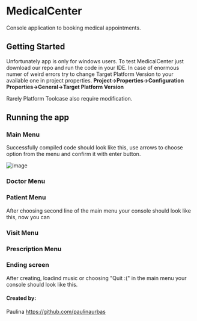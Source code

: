 # MedicalCenter
Console application to booking medical appointments.
## Getting Started 
Unfortunately app is only for windows users.
To test MedicalCenter just download our repo and run the code in your IDE. In case of enormous numer of weird errors try to change Target Platform Version to your available one in project properties.
**Project->Properties->Configuration Properties->General->Target Platform Version**

Rarely Platform Toolcase also require modification.  
## Running the app
### Main Menu
Successfully compiled code should look like this, use arrows to choose option from the menu and confirm it with enter button. 



![image](https://user-images.githubusercontent.com/32485281/60770514-b2d38780-a0db-11e9-9b60-1ab058c0af43.png)


### Doctor Menu


 

### Patient Menu
After choosing second line of the main menu your console should look like this, now you can 

### Visit Menu

### Prescription Menu

### Ending screen
After creating, loadind music or choosing "Quit :(" in the main menu your console should look like this.


#### Created by:
Paulina https://github.com/paulinaurbas
